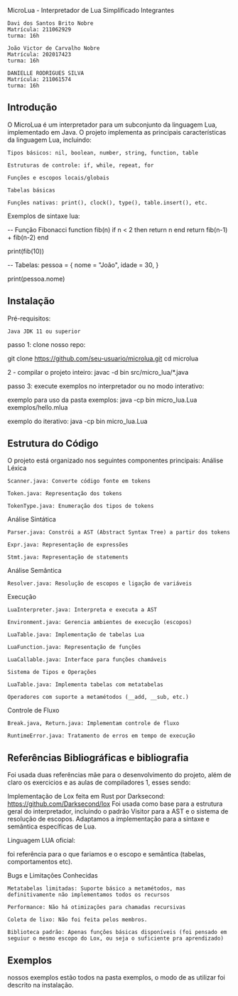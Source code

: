 MicroLua - Interpretador de Lua Simplificado
Integrantes

    Davi dos Santos Brito Nobre
    Matrícula: 211062929
    turma: 16h

    João Victor de Carvalho Nobre 
    Matrícula: 202017423 
    turma: 16h

    DANIELLE RODRIGUES SILVA
    Matrícula: 211061574 
    turma: 16h


## Introdução

O MicroLua é um interpretador para um subconjunto da linguagem Lua, implementado em Java. O projeto implementa as principais características da linguagem Lua, incluindo:

    Tipos básicos: nil, boolean, number, string, function, table

    Estruturas de controle: if, while, repeat, for

    Funções e escopos locais/globais

    Tabelas básicas

    Funções nativas: print(), clock(), type(), table.insert(), etc.

Exemplos de sintaxe
lua:



  -- Função Fibonacci
  function fib(n)
  if n < 2 then return n end
  return fib(n-1) + fib(n-2)
  end

  print(fib(10))

-- Tabelas:
  pessoa = {
    nome = "João",
    idade = 30,
  }

  print(pessoa.nome)


## Instalação

Pré-requisitos:

    Java JDK 11 ou superior


passo 1: clone nosso repo:

git clone https://github.com/seu-usuario/microlua.git
cd microlua


2 - compilar o projeto inteiro:
javac -d bin src/micro_lua/*.java

passo 3: execute exemplos no interpretador ou no modo interativo:


exemplo para uso da pasta exemplos: java -cp bin micro_lua.Lua exemplos/hello.mlua

exemplo do iterativo: java -cp bin micro_lua.Lua


## Estrutura do Código

O projeto está organizado nos seguintes componentes principais:
Análise Léxica

    Scanner.java: Converte código fonte em tokens

    Token.java: Representação dos tokens

    TokenType.java: Enumeração dos tipos de tokens

Análise Sintática

    Parser.java: Constrói a AST (Abstract Syntax Tree) a partir dos tokens

    Expr.java: Representação de expressões

    Stmt.java: Representação de statements

Análise Semântica

    Resolver.java: Resolução de escopos e ligação de variáveis

Execução

    LuaInterpreter.java: Interpreta e executa a AST

    Environment.java: Gerencia ambientes de execução (escopos)

    LuaTable.java: Implementação de tabelas Lua

    LuaFunction.java: Representação de funções

    LuaCallable.java: Interface para funções chamáveis

    Sistema de Tipos e Operações

    LuaTable.java: Implementa tabelas com metatabelas

    Operadores com suporte a metamétodos (__add, __sub, etc.)

Controle de Fluxo

    Break.java, Return.java: Implementam controle de fluxo

    RuntimeError.java: Tratamento de erros em tempo de execução


## Referências Bibliográficas e bibliografia

Foi usada duas referências mãe para o desenvolvimento do projeto, além de claro os exercicios e as aulas de compiladores 1, esses sendo: 

Implementação de Lox feita em Rust por Darksecond:
https://github.com/Darksecond/lox
Foi usada como base para a estrutura geral do interpretador, incluindo o padrão Visitor para a AST e o sistema de resolução de escopos. Adaptamos a implementação para a sintaxe e semântica específicas de Lua.

Linguagem LUA oficial:

foi referência para o que fariamos e o escopo e semântica (tabelas, comportamentos etc).

Bugs e Limitações Conhecidas

    Metatabelas limitadas: Suporte básico a metamétodos, mas definitivamente não implementamos todos os recursos

    Performance: Não há otimizações para chamadas recursivas

    Coleta de lixo: Não foi feita pelos membros. 

    Biblioteca padrão: Apenas funções básicas disponíveis (foi pensado em seguiur o mesmo escopo do Lox, ou seja o suficiente pra aprendizado)


## Exemplos

nossos exemplos estão todos na pasta exemplos, o modo de as utilizar foi descrito na instalação. 
